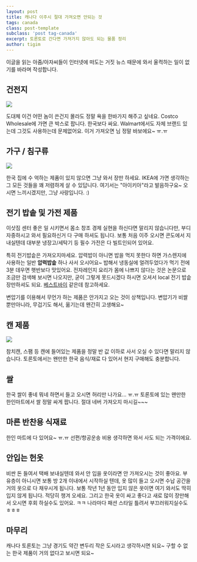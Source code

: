 ```yaml
--- 
layout: post  
title: 캐나다 이주시 절대 가져오면 안되는 것    
tags: canada 
class: post-template
subclass: 'post tag-canada'       
excerpt: 토론토로 간다면 가져가지 않아도 되는 물품 정리    
author: tigim          
---  
```


이글을 읽는 아줌/아자씨들이 인터넷에 떠도는 거짓 뉴스 때문에 와서 울컥하는 일이 없기를 바라며 작성합니다. 

## 건전지   

![](https://images-na.ssl-images-amazon.com/images/I/913ztZY6-sL._SY450_.jpg)
  
도대체 이건 어떤 놈이 쓴건지 몰라도 정말 욕을 한바가지 해주고 싶네요. Costco Wholesale에 가면 큰 박스로 팝니다. 한국보다 싸요. Walmart에서도 자체 브랜드 있는데 그것도 사용하는데 문제없어요. 이거 가져오면 님 정말 바보에요~ ㅠ.ㅠ  

## 가구 / 침구류  

![](https://cbmpress.com/toronto/wp-content/uploads/sites/3/2017/04/2-1.jpg)

한국 집에 수 억하는 제품이 있지 않으면 그냥 와서 장만 하세요. IKEA에 가면 생각하는 그 모든 것들을 꽤 저렴하게 살 수 있답니다. 여기서는 "아이키아"라고 발음하구요~ 오시면 느끼시겠지만, 그냥 사랑입니다. :)    

## 전기 밥솥 및 가전 제품  

이삿짐 센터 좋은 일 시키면서 몸소 창조 경제 실현을 하신다면 말리지 않습니다만, 부디 자중하시고 와서 필요하신거 다 구매 하셔도 됩니다. 보통 처음 이주 오시면 콘도에서 지내실텐데 대부분 냉장고/세탁기 등 필수 가전은 다 빌트인되어 있어요.  

특히 전기밥솥은 가져오지마세요. 압력밥이 아니면 밥을 먹지 못한다 하면 가스렌지에 사용하는 일반 **압력밥솥** 하나 사서 오시어요~ 밥해서 냉동실에 얼려두었다가 먹기 전에 3분 데우면 햇반보다 맛있어요. 전자레인지 요리가 몸에 나쁘지 않다는 것은 논문으로 조금만 검색해 보시면 나오지만, 굳이 그렇게 못드시겠다 하시면 오셔서 local 전기 밥솥 장만하셔도 되요. [베스트바이](http://www.bestbuy.ca/en-ca/category/rice-cookers/31264.aspx) 같은데 참고하세요. 

변압기를 이용해서 무언가 하는 제품은 안가지고 오는 것이 상책입니다. 변압기가 비쌀뿐만아니라, 무겁기도 해서, 옮기는데 왠간히 고생해요~ 
  
## 캔 제품  

![](https://thumbs.dreamstime.com/z/canned-food-products-supermarket-toronto-ontario-canada-43235481.jpg)

참치캔, 스팸 등 캔에 들어있는 제품을 정말 반 값 이하로 사서 오실 수 있다면 말리지 않습니다. 토론토에서는 왠만한 한국 음식/재료 다 있어서 현지 구매해도 충분합니다. 

## 쌀  

한국 쌀이 좋네 뭐네 하면서 들고 오시면 허리만 나가요... ㅠ.ㅠ 토론토에 있는 왠만한 한인마트에서 쌀 정말 싸게 팝니다. 절대 네버 가져오지 마시길~~~  

## 마른 반찬용 식재료   

한인 마트에 다 있어요~ ㅠ.ㅠ 선편/항공운송 비용 생각하면 와서 사도 되는 가격이에요.  

## 안입는 헌옷  

비싼 돈 들여서 택배 보내실텐데 와서 안 입을 옷이라면 안 가져오시는 것이 좋아요. 부유층이 아니시면 보통 방 2개 이내에서 시작하실 텐데, 옷 많이 들고 오시면 수납 공간을 거의 옷으로 다 채우시게 됩니다. 보통 작년 1년 동안 입지 않은 옷이면 여기 와서도 딱히 입지 않게 됩니다. 적당히 챙겨 오세요. 그리고 한국 옷이 싸고 좋다고 새로 많이 장만해서 오시면 후회 하실수도 있어요. ㅋㅋ 나라마다 패션 스타일 틀려서 부끄러워지실수도 ㅎㅎㅎ  

## 마무리  

캐나다 토론토는 그냥 경기도 약간 변두리 작은 도시라고 생각하시면 되요~ 구할 수 없는 한국 제품이 거의 없다고 보시면 되요~ 

  
 

  
